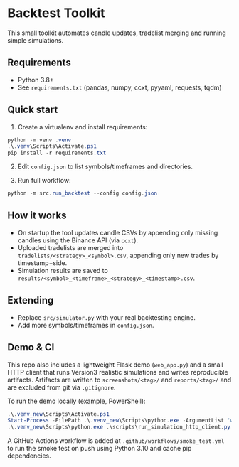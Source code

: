 Backtest Toolkit
=================

This small toolkit automates candle updates, tradelist merging and running simple simulations.

Requirements
------------
- Python 3.8+
- See `requirements.txt` (pandas, numpy, ccxt, pyyaml, requests, tqdm)

Quick start
-----------
1. Create a virtualenv and install requirements:

```powershell
python -m venv .venv
.\.venv\Scripts\Activate.ps1
pip install -r requirements.txt
```

2. Edit `config.json` to list symbols/timeframes and directories.

3. Run full workflow:

```powershell
python -m src.run_backtest --config config.json
```

How it works
------------
- On startup the tool updates candle CSVs by appending only missing candles using the Binance API (via `ccxt`).
- Uploaded tradelists are merged into `tradelists/<strategy>_<symbol>.csv`, appending only new trades by timestamp+side.
- Simulation results are saved to `results/<symbol>_<timeframe>_<strategy>_<timestamp>.csv`.

Extending
---------
- Replace `src/simulator.py` with your real backtesting engine.
- Add more symbols/timeframes in `config.json`.

Demo & CI
---------

This repo also includes a lightweight Flask demo (`web_app.py`) and a small HTTP client that runs Version3 realistic simulations and writes reproducible artifacts. Artifacts are written to `screenshots/<tag>/` and `reports/<tag>/` and are excluded from git via `.gitignore`.

To run the demo locally (example, PowerShell):

```powershell
.\.venv_new\Scripts\Activate.ps1
Start-Process -FilePath .\.venv_new\Scripts\python.exe -ArgumentList 'web_app.py' -WorkingDirectory (Resolve-Path .).Path -PassThru
.\.venv_new\Scripts\python.exe .\scripts\run_simulation_http_client.py -t demo_run --record-env
```

A GitHub Actions workflow is added at `.github/workflows/smoke_test.yml` to run the smoke test on push using Python 3.10 and cache pip dependencies.
